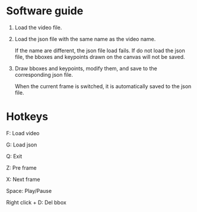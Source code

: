 
# Software guide

1. Load the video file.

2. Load the json file with the same name as the video name.
   
    If the name are different, the json file load fails.
    If do not load the json file, the bboxes and keypoints drawn on the canvas will not be saved.

3. Draw bboxes and keypoints, modify them, and save to the corresponding json file.

    When the current frame is switched, it is automatically saved to the json file.


# Hotkeys

F: Load video

G: Load json

Q: Exit


Z: Pre frame

X: Next frame

Space: Play/Pause


Right click + D: Del bbox

